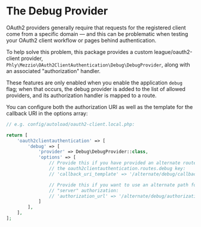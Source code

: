 # The Debug Provider

OAuth2 providers generally require that requests for the registered client come
from a specific domain &mdash; and this can be problematic when testing your
OAuth2 client workflow or pages behind authentication.

To help solve this problem, this package provides a custom league/oauth2-client
provider, `Phly\Mezzio\OAuth2ClientAuthentication\Debug\DebugProvider`,
along with an associated "authorization" handler.

These features are only enabled when you enable the application `debug` flag;
when that occurs, the debug provider is added to the list of allowed providers,
and its authorization handler is mapped to a route.

You can configure both the authorization URI as well as the template for the
callback URI in the options array:

```php
// e.g. config/autoload/oauth2-client.local.php:

return [
    'oauth2clientauthentication' => [
        'debug' => [
            'provider' => Debug\DebugProvider::class,
            'options' => [
                // Provide this if you have provided an alternate route path via
                // the oauth2clientauthentication.routes.debug key:
                // 'callback_uri_template' => '/alternate/debug/callback?code=%s&state=%s',

                // Provide this if you want to use an alternate path for the OAuth2
                // "server" authorization:
                // 'authorization_url' => '/alternate/debug/authorization',
            ]
        ],
    ],
];
```
